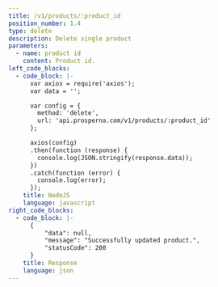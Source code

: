 ```yaml
---
title: /v1/products/:product_id
position_number: 1.4
type: delete
description: Delete single product
parameters:
  - name: product id
    content: Product id.
left_code_blocks:
  - code_block: |-
      var axios = require('axios');
      var data = '';

      var config = {
        method: 'delete',
        url: 'api.prosperna.com/v1/products/:product_id'
      };

      axios(config)
      .then(function (response) {
        console.log(JSON.stringify(response.data));
      })
      .catch(function (error) {
        console.log(error);
      });
    title: NodeJS
    language: javascript
right_code_blocks:
  - code_block: |-
      {
          "data": null,
          "message": "Successfully updated product.",
          "statusCode": 200
      }
    title: Response
    language: json
---
```

